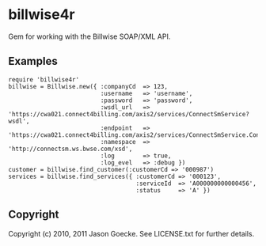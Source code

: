 billwise4r
==========

Gem for working with the Billwise SOAP/XML API.

Examples
--------

	require 'billwise4r'
	billwise = Billwise.new({ :companyCd  => 123,
	                          :username   => 'username',
	                          :password   => 'password',
	                          :wsdl_url   => 'https://cwa021.connect4billing.com/axis2/services/ConnectSmService?wsdl',
	                          :endpoint   => 'https://cwa021.connect4billing.com/axis2/services/ConnectSmService.ConnectSmServiceHttpSoap12Endpoint/',
	                          :namespace  => 'http://connectsm.ws.bwse.com/xsd',
	                          :log        => true,
	                          :log_evel   => :debug })
	customer = billwise.find_customer(:customerCd => '000987')
	services = billwise.find_services({ :customerCd => '000123',
	                                    :serviceId  => 'A000000000000456',
	                                    :status     => 'A' })

Copyright
---------

Copyright (c) 2010, 2011 Jason Goecke. See LICENSE.txt for further details.

